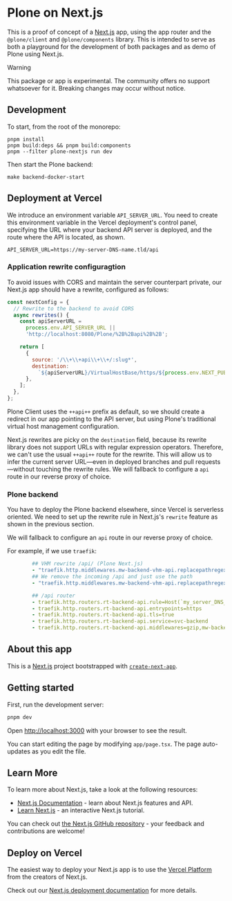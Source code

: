 # Plone on Next.js

This is a proof of concept of a [Next.js](https://nextjs.org) app, using the app router and the `@plone/client` and `@plone/components` library. This is intended to serve as both a playground for the development of both packages and as demo of Plone using Next.js.

> [!WARNING]
> This package or app is experimental.
> The community offers no support whatsoever for it.
> Breaking changes may occur without notice.

## Development

To start, from the root of the monorepo:

```shell
pnpm install
pnpm build:deps && pnpm build:components
pnpm --filter plone-nextjs run dev
```

Then start the Plone backend:

```shell
make backend-docker-start
```

## Deployment at Vercel


We introduce an environment variable `API_SERVER_URL`.
You need to create this environment variable in the Vercel deployment's control panel, specifying the URL where your backend API server is deployed, and the route where the API is located, as shown.

```shell
API_SERVER_URL=https://my-server-DNS-name.tld/api
```

### Application rewrite configuragtion

To avoid issues with CORS and maintain the server counterpart private, our Next.js app should have a rewrite, configured as follows:

```jsx
const nextConfig = {
  // Rewrite to the backend to avoid CORS
  async rewrites() {
    const apiServerURL =
      process.env.API_SERVER_URL ||
      'http://localhost:8080/Plone/%2B%2Bapi%2B%2B';

    return [
      {
        source: '/\\+\\+api\\+\\+/:slug*',
        destination:
          `${apiServerURL}/VirtualHostBase/https/${process.env.NEXT_PUBLIC_VERCEL_URL}%3A443/Plone/%2B%2Bapi%2B%2B/VirtualHostRoot/:slug*`,
      },
    ];
  },
};
```

Plone Client uses the `++api++` prefix as default, so we should create a redirect in our app pointing to the API server, but using Plone's traditional virtual host management configuration.

Next.js rewrites are picky on the `destination` field, because its rewrite library does not support URLs with regular expression operators.
Therefore, we can't use the usual `++api++` route for the rewrite.
This will allow us to infer the current server URL—even in deployed branches and pull requests—without touching the rewrite rules.
We will fallback to configure a `api` route in our reverse proxy of choice.

### Plone backend

You have to deploy the Plone backend elsewhere, since Vercel is serverless oriented.
We need to set up the rewrite rule in Next.js's `rewrite` feature as shown in the previous section.

We will fallback to configure an `api` route in our reverse proxy of choice.

For example, if we use `traefik`:

```yaml
        ## VHM rewrite /api/ (Plone Next.js)
        - "traefik.http.middlewares.mw-backend-vhm-api.replacepathregex.regex=^/api($$|/.*)"
        ## We remove the incoming /api and just use the path
        - "traefik.http.middlewares.mw-backend-vhm-api.replacepathregex.replacement=$$1"

        ## /api router
        - traefik.http.routers.rt-backend-api.rule=Host(`my_server_DNS_name`) && PathPrefix(`/api`)
        - traefik.http.routers.rt-backend-api.entrypoints=https
        - traefik.http.routers.rt-backend-api.tls=true
        - traefik.http.routers.rt-backend-api.service=svc-backend
        - traefik.http.routers.rt-backend-api.middlewares=gzip,mw-backend-vhm-api
```

## About this app

This is a [Next.js](https://nextjs.org/) project bootstrapped with [`create-next-app`](https://github.com/vercel/next.js/tree/canary/packages/create-next-app).

## Getting started

First, run the development server:

```bash
pnpm dev
```

Open [http://localhost:3000](http://localhost:3000) with your browser to see the result.

You can start editing the page by modifying `app/page.tsx`. The page auto-updates as you edit the file.

## Learn More

To learn more about Next.js, take a look at the following resources:

- [Next.js Documentation](https://nextjs.org/docs) - learn about Next.js features and API.
- [Learn Next.js](https://nextjs.org/learn) - an interactive Next.js tutorial.

You can check out [the Next.js GitHub repository](https://github.com/vercel/next.js/) - your feedback and contributions are welcome!

## Deploy on Vercel

The easiest way to deploy your Next.js app is to use the [Vercel Platform](https://vercel.com/new) from the creators of Next.js.

Check out our [Next.js deployment documentation](https://nextjs.org/docs/pages/building-your-application/deploying) for more details.
